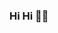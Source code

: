 ### Hi Hi 🙋‍♂️

<!--
**Sawom/Sawom** is a ✨ _special_ ✨ repository because its `README.md` (this file) appears on your GitHub profile.

Here are some ideas to get you started:

- 🔭 I’m currently working on ...
- 🌱 I’m currently learning Python
- 👯 I’m looking to collaborate on ...
- 🤔 I’m looking for help with ...
- 💬 Ask me about ... anything. If I don't know google is there 🤷‍♂️
- 📫 How to reach me: 
Facebook: https://www.facebook.com/profile.php?id=100008733311858
Email: asawom250@gmail.com
- 😄 Pronouns: ...
- ⚡ Fun fact: ...
-->
